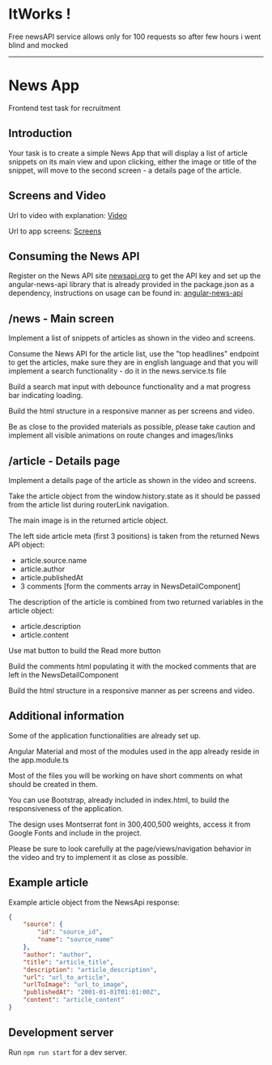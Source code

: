 # ItWorks !

Free newsAPI service allows only for 100 requests so after few hours i went blind and mocked 






----

# News App

Frontend test task for recruitment

## Introduction

Your task is to create a simple News App that will display a list of
article snippets on its main view and upon clicking, either the image or title
of the snippet, will move to the second screen - a details page of the article.

## Screens and Video

Url to video with explanation:
[Video](https://www.loom.com/share/625ea39129b54cc5a4a70896172f3612)

Url to app screens:
[Screens](https://drive.google.com/drive/folders/1MDTkRF2wZ-FBKjMXu5bn1DEprhABiA4N)

## Consuming the News API

Register on the News API site [newsapi.org](https://newsapi.org/) to get the API key and set up
the angular-news-api library that is already provided in the package.json as a 
dependency, instructions on usage can be found in:
[angular-news-api](https://www.npmjs.com/package/angular-news-api)

## /news - Main screen

Implement a list of snippets of articles as shown in the video and screens.

Consume the News API for the article list, use the "top headlines" endpoint
to get the articles, make sure they are in english language and that you will
implement a search functionality - do it in the news.service.ts file


Build a search mat input with debounce functionality and a mat progress bar indicating
loading.

Build the html structure in a responsive manner as per screens and video.

Be as close to the provided materials as possible, please take caution and implement
all visible animations on route changes and images/links

## /article - Details page

Implement a details page of the article as shown in the video and screens.

Take the article object from the window.history.state as it should be passed
from the article list during routerLink navigation.

The main image is in the returned article object.

The left side article meta (first 3 positions) is taken from the returned News API object:
* article.source.name
* article.author
* article.publishedAt
* 3 comments [form the comments array in NewsDetailComponent]

The description of the article is combined from two returned variables in
the article object:
* article.description
* article.content

Use mat button to build the Read more button

Build the comments html populating it with the mocked comments
that are left in the NewsDetailComponent

Build the html structure in a responsive manner as per screens and video.

## Additional information

Some of the application functionalities are already set up.

Angular Material and most of the modules used in the app already reside
in the app.module.ts

Most of the files you will be working on have short comments on what should be
created in them.

You can use Bootstrap, already included in index.html, to build the responsiveness
of the application.

The design uses Montserrat font in 300,400,500 weights, access it from Google Fonts
and include in the project.

Please be sure to look carefully at the page/views/navigation behavior in the video and try to implement
it as close as possible.

## Example article

Example article object from the NewsApi response:

```json
{
    "source": {
        "id": "source_id",
        "name": "source_name"
    },
    "author": "author",
    "title": "article_title",
    "description": "article_description",
    "url": "url_to_article",
    "urlToImage": "url_to_image",
    "publishedAt": "2001-01-01T01:01:00Z",
    "content": "article_content"
}
```

## Development server

Run `npm run start` for a dev server.
